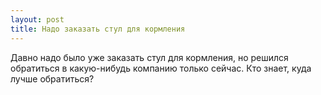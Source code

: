 ```yaml
---
layout: post 
title: Надо заказать стул для кормления 
--- 
```

Давно надо было уже заказать стул для кормления, но решился обратиться в какую-нибудь компанию только сейчас. Кто знает, куда лучше обратиться?